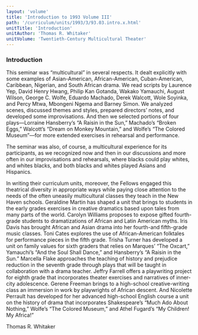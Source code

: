 ```yaml
---
layout: 'volume'
title: 'Introduction to 1993 Volume III'
path: '/curriculum/units/1993/3/93.03.intro.x.html'
unitTitle: 'Introduction'
unitAuthor: 'Thomas R. Whitaker'
unitVolume: 'Twentieth-Century Multicultural Theater'
---
```


<body>
<h3>
  Introduction
 </h3>
 This seminar was “multicultural” in several respects. It dealt explicitly with some examples of Asian-American, African-American, Cuban-American, Caribbean, Nigerian, and South African drama. We read scripts by Laurence Yep, David Henry Hwang, Philip Kan Gotanda, Wakako Yamauchi, August Wilson, George C. Wolfe, Eduardo Machado, Derek Walcott, Wole Soyinka, and Percy Mtwa, Mbongeni Ngema and Barney Simon. We analyzed scenes, discussed themes and styles, prepared directors’ notes, and developed some improvisations. And then we selected portions of four plays—Lorraine Hansberry’s “A Raisin in the Sun,” Machado’s “Broken Eggs,” Walcott’s “Dream on Monkey Mountain,” and Wolfe’s “The Colored Museum”—for more extended exercises in rehearsal and performance.
 <p>
  The seminar was also, of course, a multicultural experience for its participants, as we recognized now and then in our discussions and more often in our improvisations and rehearsals, where blacks could play whites, and whites blacks, and both blacks and whites played Asians and Hispanics.
 </p>
 <p>
  In writing their curriculum units, moreover, the Fellows engaged this theatrical diversity in appropriate ways while paying close attention to the needs of the often uneasily multicultural classes they teach in the New Haven schools. Geraldine Martin has shaped a unit that brings to students in the early grades exercises in creative dramatics based upon tales from many parts of the world. Carolyn Williams proposes to expose gifted fourth-grade students to dramatizations of African and Latin American myths. Iris Davis has brought African and Asian drama into her fourth-and fifth-grade music classes. Toni Cates explores the use of African-American folktales for performance pieces in the fifth grade. Trisha Turner has developed a unit on family values for sixth graders that relies on Marques’ “The Oxcart,” Yamauchi’s “And the Soul Shall Dance,” and Hansberry’s “A Raisin in the Sun.” Marcella Flake approaches the teaching of history and prejudice reduction in the seventh grade through plays that will be taught in collaboration with a drama teacher. Jeffry Farrell offers a playwriting project for eighth grade that incorporates theater exercises and narratives of inner-city adolescence. Gerene Freeman brings to a high-school creative-writing class an immersion in work by playwrights of African descent. And Nicolette Perrault has developed for her advanced high-school English course a unit on the history of drama that incorporates Shakespeare’s “Much Ado About Nothing,” Wolfe’s “The Colored Museum,” and Athel Fugard’s “My Children! My Africa!”
 </p>
 <p>
  Thomas R. Whitaker
 </p>

</body>
